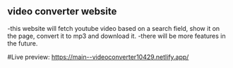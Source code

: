 ## video converter website

-this website will fetch youtube video based on a search field, show it on the page, convert it to mp3 and download it.
-there will be more features in the future.

#Live preview: https://main--videoconverter10429.netlify.app/

